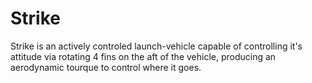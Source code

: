 # Strike
Strike is an actively controled launch-vehicle capable of controlling it's attitude via rotating 4 fins on the aft of the vehicle, producing an aerodynamic tourque to control where it goes.
